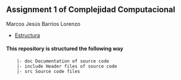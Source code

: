 ## Assignment 1 of Complejidad Computacional

Marcos Jesús Barrios Lorenzo

- [Estructura](#structure)

#### This repository is structured the following way

```
    |- doc Documentation of source code
    |- include Header files of source code
    |- src Source code files
```
